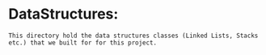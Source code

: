 # DataStructures:
    This directory hold the data structures classes (Linked Lists, Stacks etc.) that we built for for this project. 